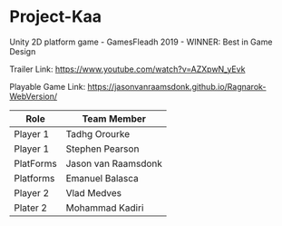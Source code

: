 # Project-Kaa
Unity 2D platform game - GamesFleadh 2019 - WINNER: Best in Game Design

Trailer Link: https://www.youtube.com/watch?v=AZXpwN_yEvk

Playable Game Link: https://jasonvanraamsdonk.github.io/Ragnarok-WebVersion/

Role | Team Member
------------ | -------------
Player 1 | Tadhg Orourke
Player 1 | Stephen Pearson
PlatForms | Jason van Raamsdonk
Platforms | Emanuel Balasca
Player 2 | Vlad Medves
Plater 2 | Mohammad Kadiri
